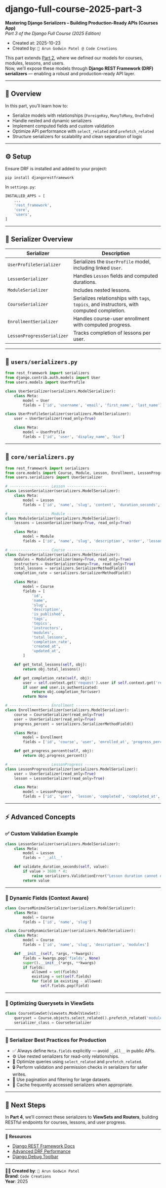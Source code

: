 # django-full-course-2025-part-3

**Mastering Django Serializers – Building Production-Ready APIs (Courses App)**  
*Part 3 of the Django Full Course (2025 Edition)*

- Created at: 2025-10-23  
- Created by: `🐢 Arun Godwin Patel @ Code Creations`  

This part extends [Part 2](https://github.com/code-creations-io/django-full-course-part-2), where we defined our models for courses, modules, lessons, and users.  
Now, we’ll expose these models through **Django REST Framework (DRF) serializers** — enabling a robust and production-ready API layer.

---

## 🧩 Overview

In this part, you’ll learn how to:
- Serialize models with relationships (`ForeignKey`, `ManyToMany`, `OneToOne`)
- Handle nested and dynamic serializers
- Implement computed fields and custom validation
- Optimize API performance with `select_related` and `prefetch_related`
- Structure serializers for scalability and clean separation of logic

---

## ⚙️ Setup

Ensure DRF is installed and added to your project:
```bash
pip install djangorestframework
```

In `settings.py`:
```python
INSTALLED_APPS = [
    ...
    'rest_framework',
    'core',
    'users',
]
```

---

## 🧱 Serializer Overview

| Serializer | Description |
|-------------|--------------|
| `UserProfileSerializer` | Serializes the `UserProfile` model, including linked `User`. |
| `LessonSerializer` | Handles `Lesson` fields and computed durations. |
| `ModuleSerializer` | Includes nested lessons. |
| `CourseSerializer` | Serializes relationships with `tags`, `topics`, and instructors, with computed completion. |
| `EnrollmentSerializer` | Handles course-user enrollment with computed progress. |
| `LessonProgressSerializer` | Tracks completion of lessons per user. |

---

## 👤 `users/serializers.py`

```python
from rest_framework import serializers
from django.contrib.auth.models import User
from users.models import UserProfile

class UserSerializer(serializers.ModelSerializer):
    class Meta:
        model = User
        fields = ['id', 'username', 'email', 'first_name', 'last_name']

class UserProfileSerializer(serializers.ModelSerializer):
    user = UserSerializer(read_only=True)

    class Meta:
        model = UserProfile
        fields = ['id', 'user', 'display_name', 'bio']
```

---

## 📘 `core/serializers.py`

```python
from rest_framework import serializers
from core.models import Course, Module, Lesson, Enrollment, LessonProgress
from users.serializers import UserSerializer

# ------------------ Lesson ------------------
class LessonSerializer(serializers.ModelSerializer):
    class Meta:
        model = Lesson
        fields = ['id', 'name', 'slug', 'content', 'duration_seconds', 'order', 'created_at', 'updated_at']

# ------------------ Module ------------------
class ModuleSerializer(serializers.ModelSerializer):
    lessons = LessonSerializer(many=True, read_only=True)

    class Meta:
        model = Module
        fields = ['id', 'name', 'slug', 'description', 'order', 'lessons', 'created_at', 'updated_at']

# ------------------ Course ------------------
class CourseSerializer(serializers.ModelSerializer):
    modules = ModuleSerializer(many=True, read_only=True)
    instructors = UserSerializer(many=True, read_only=True)
    total_lessons = serializers.SerializerMethodField()
    completion_rate = serializers.SerializerMethodField()

    class Meta:
        model = Course
        fields = [
            'id',
            'name',
            'slug',
            'description',
            'is_published',
            'tags',
            'topics',
            'instructors',
            'modules',
            'total_lessons',
            'completion_rate',
            'created_at',
            'updated_at',
        ]

    def get_total_lessons(self, obj):
        return obj.total_lessons()

    def get_completion_rate(self, obj):
        user = self.context.get('request').user if self.context.get('request') else None
        if user and user.is_authenticated:
            return obj.completion_for(user)
        return None

# ------------------ Enrollment ------------------
class EnrollmentSerializer(serializers.ModelSerializer):
    course = CourseSerializer(read_only=True)
    user = UserSerializer(read_only=True)
    progress_percent = serializers.SerializerMethodField()

    class Meta:
        model = Enrollment
        fields = ['id', 'course', 'user', 'enrolled_at', 'progress_percent']

    def get_progress_percent(self, obj):
        return obj.progress_percent()

# ------------------ LessonProgress ------------------
class LessonProgressSerializer(serializers.ModelSerializer):
    user = UserSerializer(read_only=True)
    lesson = LessonSerializer(read_only=True)

    class Meta:
        model = LessonProgress
        fields = ['id', 'user', 'lesson', 'completed', 'completed_at', 'created_at', 'updated_at']
```

---

## ⚡ Advanced Concepts

### ✅ Custom Validation Example

```python
class LessonSerializer(serializers.ModelSerializer):
    class Meta:
        model = Lesson
        fields = '__all__'

    def validate_duration_seconds(self, value):
        if value > 3600 * 4:
            raise serializers.ValidationError("Lesson duration cannot exceed 4 hours.")
        return value
```

---

### 🧩 Dynamic Fields (Context Aware)

```python
class CourseMinimalSerializer(serializers.ModelSerializer):
    class Meta:
        model = Course
        fields = ['id', 'name', 'slug']

class CourseDynamicSerializer(serializers.ModelSerializer):
    class Meta:
        model = Course
        fields = ['id', 'name', 'slug', 'description', 'modules']

    def __init__(self, *args, **kwargs):
        fields = kwargs.pop('fields', None)
        super().__init__(*args, **kwargs)
        if fields:
            allowed = set(fields)
            existing = set(self.fields)
            for field in existing - allowed:
                self.fields.pop(field)
```

---

### 🚀 Optimizing Querysets in ViewSets

```python
class CourseViewSet(viewsets.ModelViewSet):
    queryset = Course.objects.select_related().prefetch_related('modules__lessons', 'instructors')
    serializer_class = CourseSerializer
```

---

### 🧠 Serializer Best Practices for Production

- ✅ Always define `Meta.fields` explicitly — avoid `__all__` in public APIs.  
- ⚙️ Use nested serializers for read-only relationships.  
- 🚀 Optimize queries using `select_related` and `prefetch_related`.  
- 🔒 Perform validation and permission checks in serializers for safer writes.  
- 💾 Use pagination and filtering for large datasets.  
- 🧰 Cache frequently accessed serializers when appropriate.  

---

## 🧭 Next Steps

In **Part 4**, we’ll connect these serializers to **ViewSets and Routers**, building RESTful endpoints for courses, lessons, and user progress.

---

**📘 Resources**
- [Django REST Framework Docs](https://www.django-rest-framework.org/)
- [Advanced DRF Performance](https://testdriven.io/blog/drf-performance/)
- [Django Debug Toolbar](https://django-debug-toolbar.readthedocs.io/en/latest/)

---

**🧑‍💻 Created by**: `🐢 Arun Godwin Patel`  
**Brand**: `Code Creations`  
**Year**: 2025
